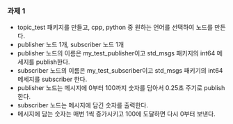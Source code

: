 ### 과제 1
- topic_test 패키지를 만들고, cpp, python 중 원하는 언어를 선택하여 노드를 만든다.
- publisher 노드 1개, subscriber 노드 1개
- publisher 노드의 이름은 my_test_publisher이고 std_msgs 패키지의 int64 메세지를 publish한다.
- subscriber 노드의 이름은 my_test_subscriber이고 std_msgs 패키기의 int64 메세지를 subscriber 한다.
- publisher 노드는 메시지에 0부터 100까지 숫자를 담아서 0.25초 주기로 publish한다.
- subscriber 노드는 메시지에 담긴 숫자를 출력한다.
- 메시지에 담는 숫자는 매번 1씩 증가시키고 100에 도달하면 다시 0부터 보낸다.